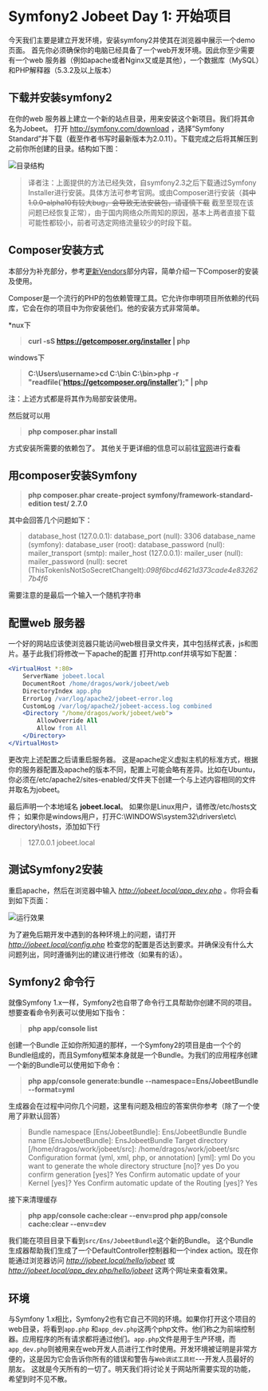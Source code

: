 # Symfony2 Jobeet Day 1: 开始项目

今天我们主要是建立开发环境，安装symfony2并使其在浏览器中展示一个demo页面。
首先你必须确保你的电脑已经具备了一个web开发环境。因此你至少需要有一个web 服务器（例如apache或者Nginx又或是其他），一个数据库（MySQL）和PHP解释器（5.3.2及以上版本）

## 下载并安装symfony2

在你的web 服务器上建立一个新的站点目录，用来安装这个新项目。我们将其命名为Jobeet。
打开 http://symfony.com/download ，选择”Symfony Standard”并下载（截至作者书写时最新版本为2.0.11）。下载完成之后将其解压到之前你所创建的目录。结构如下图： 
 
![目录结构](http://www.ens.ro/wp-content/uploads/2012/03/jobeet_screen_001.png)

> 译者注：上面提供的方法已经失效，自symfony2.3之后下载通过Symfony Installer进行安装。具体方法可参考官网。或由Composer进行安装（~~其中1.0.0-alpha10有较大bug，会导致无法安装包，请谨慎下载~~ 截至至现在该问题已经恢复正常），由于国内网络众所周知的原因，基本上两者直接下载可能性都较小，前者可选定网络流量较少的时段下载。

## Composer安装方式
本部分为补充部分，参考[更新Vendors](http://intelligentbee.com/blog/2013/08/07/symfony2-jobeet-day-1-starting-up-the-project/)部分内容，简单介绍一下Composer的安装及使用。

Composer是一个流行的PHP的包依赖管理工具。它允许你申明项目所依赖的代码库，它会在你的项目中为你安装他们。他的安装方式非常简单。

*nux下
> **curl -sS https://getcomposer.org/installer | php**

windows下
> **C:\Users\username>cd C:\bin
C:\bin>php -r "readfile('https://getcomposer.org/installer');" | php**

注：上述方式都是将其作为局部安装使用。

然后就可以用
> **php composer.phar install**

方式安装所需要的依赖包了。
其他关于更详细的信息可以前往[官网](http://docs.phpcomposer.com/)进行查看

## 用composer安装Symfony

> **php composer.phar create-project symfony/framework-standard-edition test/ 2.7.0**

其中会回答几个问题如下：
> database_host (127.0.0.1):
database_port (null): 3306
database_name (symfony): 
database_user (root): 
database_password (null):
mailer_transport (smtp):
mailer_host (127.0.0.1):
mailer_user (null):
mailer_password (null):
secret (ThisTokenIsNotSoSecretChangeIt):*098f6bcd4621d373cade4e832627b4f6*

需要注意的是最后一个输入一个随机字符串


## 配置web 服务器

一个好的网站应该使浏览器只能访问web根目录文件夹，其中包括样式表，js和图片。基于此我们将修改一下apache的配置
打开http.conf并填写如下配置：
```apache
<VirtualHost *:80>
    ServerName jobeet.local
    DocumentRoot /home/dragos/work/jobeet/web
    DirectoryIndex app.php
    ErrorLog /var/log/apache2/jobeet-error.log
    CustomLog /var/log/apache2/jobeet-access.log combined
    <Directory "/home/dragos/work/jobeet/web">
        AllowOverride All
        Allow from All
    </Directory>
</VirtualHost>
```

更改完上述配置之后请重启服务器。
这是apache定义虚拟主机的标准方式，根据你的服务器配置及apache的版本不同，配置上可能会略有差异。比如在Ubuntu，你必须在/etc/apache2/sites-enabled/文件夹下创建一个与上述内容相同的文件并取名为jobeet。

最后声明一个本地域名 **jobeet.local**。
如果你是Linux用户，请修改/etc/hosts文件；
如果你是windows用户，打开C:\WINDOWS\system32\drivers\etc\ directory\hosts，添加如下行

> 127.0.0.1 jobeet.local

## 测试Symfony2安装

重启apache，然后在浏览器中输入 *http://jobeet.local/app_dev.php* 。你将会看到如下页面：

![运行效果](http://www.ens.ro/wp-content/uploads/2012/03/jobeet_screen_002.png) 


为了避免后期开发中遇到的各种环境上的问题，请打开 *http://jobeet.local/config.php* 检查您的配置是否达到要求。并确保没有什么大问题列出，同时遵循列出的建议进行修改（如果有的话）。


## Symfony2 命令行
就像Symfony 1.x一样，Symfony2也自带了命令行工具帮助你创建不同的项目。想要查看命令列表可以使用如下指令：

> **php app/console list**

创建一个Bundle
正如你所知道的那样，一个Symfony2的项目是由一个个的Bundle组成的，而且Symfony框架本身就是一个Bundle。为我们的应用程序创建一个新的Bundle可以使用如下命令：

> **php app/console generate:bundle --namespace=Ens/JobeetBundle --format=yml**

生成器会在过程中问你几个问题，这里有问题及相应的答案供你参考（除了一个使用了非默认回答）

> Bundle namespace [Ens/JobeetBundle]: Ens/JobeetBundle
Bundle name [EnsJobeetBundle]: EnsJobeetBundle
Target directory [/home/dragos/work/jobeet/src]:
/home/dragos/work/jobeet/src
Configuration format (yml, xml, php, or annotation) [yml]: yml
Do you want to generate the whole directory structure [no]? yes
Do you confirm generation [yes]? Yes
Confirm automatic update of your Kernel [yes]? Yes
Confirm automatic update of the Routing [yes]? Yes

接下来清理缓存


> **php app/console cache:clear --env=prod
php app/console cache:clear --env=dev**


我们能在项目目录下看到`src/Ens/JobeetBundle`这个新的Bundle。
这个Bundle生成器帮助我们生成了一个DefaultController控制器和一个index action。现在你能通过浏览器访问 *http://jobeet.local/hello/jobeet* 或 *http://jobeet.local/app_dev.php/hello/jobeet* 这两个网址来查看效果。


## 环境
与Symfony 1.x相比，Symfony2也有它自己不同的环境。如果你打开这个项目的web目录，将看到`app.php` 和`app_dev.php`这两个php文件。他们称之为前端控制器。应用程序的所有请求都将通过他们。`app.php`文件是用于生产环境，而`app_dev.php`则被用来在web开发人员进行工作时使用。开发环境被证明是非常方便的，这是因为它会告诉你所有的错误和警告与`Web调试工具栏`---开发人员最好的朋友。
这就是今天所有的一切了。明天我们将讨论关于网站所需要实现的功能，希望到时不见不散。
